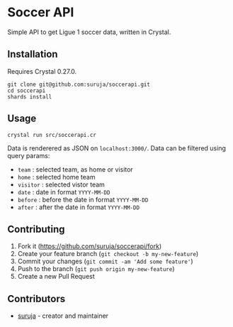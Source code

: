 # Soccer API

Simple API to get Ligue 1 soccer data, written in Crystal.

## Installation

Requires Crystal 0.27.0.

```
git clone git@github.com:suruja/soccerapi.git
cd soccerapi
shards install
```

## Usage

```
crystal run src/soccerapi.cr
```

Data is renderered as JSON on `localhost:3000/`.
Data can be filtered using query params:
- `team` : selected team, as home or visitor
- `home` : selected home team
- `visitor` : selected vistor team
- `date` : date in format `YYYY-MM-DD`
- `before` : before the date in format `YYYY-MM-DD`
- `after` : after the date in format `YYYY-MM-DD`

## Contributing

1. Fork it (<https://github.com/suruja/soccerapi/fork>)
2. Create your feature branch (`git checkout -b my-new-feature`)
3. Commit your changes (`git commit -am 'Add some feature'`)
4. Push to the branch (`git push origin my-new-feature`)
5. Create a new Pull Request

## Contributors

- [suruja](https://github.com/suruja) - creator and maintainer
